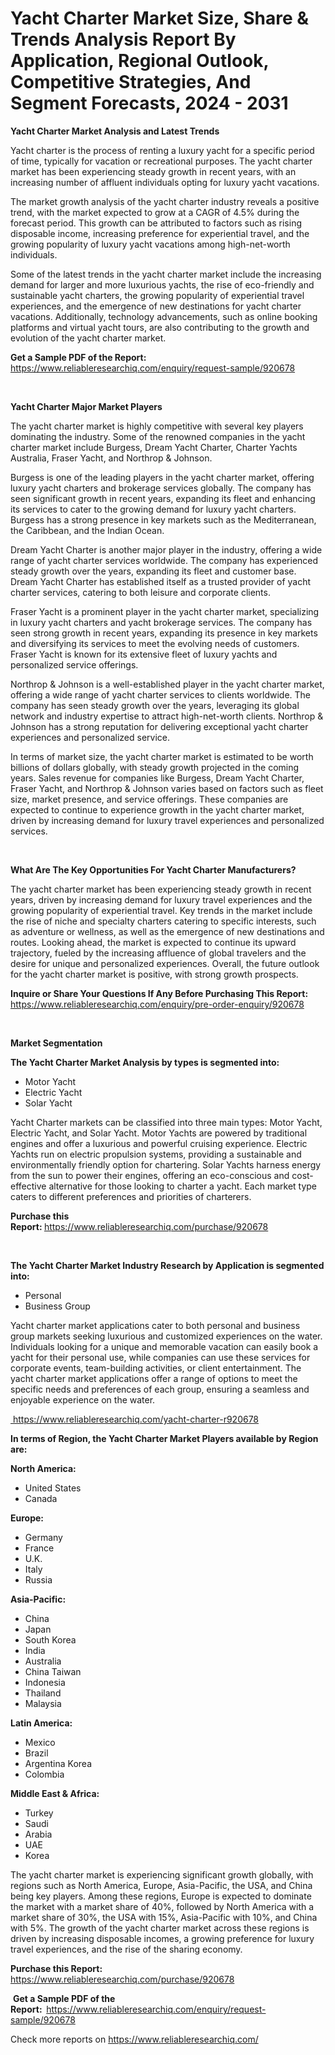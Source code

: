 <p><h1>Yacht Charter Market Size, Share & Trends Analysis Report By Application, Regional Outlook, Competitive Strategies, And Segment Forecasts, 2024 - 2031</h1></p><p><strong>Yacht Charter Market Analysis and Latest Trends</strong></p>
<p><p>Yacht charter is the process of renting a luxury yacht for a specific period of time, typically for vacation or recreational purposes. The yacht charter market has been experiencing steady growth in recent years, with an increasing number of affluent individuals opting for luxury yacht vacations. </p><p>The market growth analysis of the yacht charter industry reveals a positive trend, with the market expected to grow at a CAGR of 4.5% during the forecast period. This growth can be attributed to factors such as rising disposable income, increasing preference for experiential travel, and the growing popularity of luxury yacht vacations among high-net-worth individuals.</p><p>Some of the latest trends in the yacht charter market include the increasing demand for larger and more luxurious yachts, the rise of eco-friendly and sustainable yacht charters, the growing popularity of experiential travel experiences, and the emergence of new destinations for yacht charter vacations. Additionally, technology advancements, such as online booking platforms and virtual yacht tours, are also contributing to the growth and evolution of the yacht charter market.</p></p>
<p><strong>Get a Sample PDF of the Report:&nbsp;</strong> <a href="https://www.reliableresearchiq.com/enquiry/request-sample/920678">https://www.reliableresearchiq.com/enquiry/request-sample/920678</a></p>
<p>&nbsp;</p>
<p><strong>Yacht Charter Major Market Players</strong></p>
<p><p>The yacht charter market is highly competitive with several key players dominating the industry. Some of the renowned companies in the yacht charter market include Burgess, Dream Yacht Charter, Charter Yachts Australia, Fraser Yacht, and Northrop & Johnson.</p><p>Burgess is one of the leading players in the yacht charter market, offering luxury yacht charters and brokerage services globally. The company has seen significant growth in recent years, expanding its fleet and enhancing its services to cater to the growing demand for luxury yacht charters. Burgess has a strong presence in key markets such as the Mediterranean, the Caribbean, and the Indian Ocean.</p><p>Dream Yacht Charter is another major player in the industry, offering a wide range of yacht charter services worldwide. The company has experienced steady growth over the years, expanding its fleet and customer base. Dream Yacht Charter has established itself as a trusted provider of yacht charter services, catering to both leisure and corporate clients.</p><p>Fraser Yacht is a prominent player in the yacht charter market, specializing in luxury yacht charters and yacht brokerage services. The company has seen strong growth in recent years, expanding its presence in key markets and diversifying its services to meet the evolving needs of customers. Fraser Yacht is known for its extensive fleet of luxury yachts and personalized service offerings.</p><p>Northrop & Johnson is a well-established player in the yacht charter market, offering a wide range of yacht charter services to clients worldwide. The company has seen steady growth over the years, leveraging its global network and industry expertise to attract high-net-worth clients. Northrop & Johnson has a strong reputation for delivering exceptional yacht charter experiences and personalized service.</p><p>In terms of market size, the yacht charter market is estimated to be worth billions of dollars globally, with steady growth projected in the coming years. Sales revenue for companies like Burgess, Dream Yacht Charter, Fraser Yacht, and Northrop & Johnson varies based on factors such as fleet size, market presence, and service offerings. These companies are expected to continue to experience growth in the yacht charter market, driven by increasing demand for luxury travel experiences and personalized services.</p></p>
<p>&nbsp;</p>
<p><strong>What Are The Key Opportunities For Yacht Charter Manufacturers?</strong></p>
<p><p>The yacht charter market has been experiencing steady growth in recent years, driven by increasing demand for luxury travel experiences and the growing popularity of experiential travel. Key trends in the market include the rise of niche and specialty charters catering to specific interests, such as adventure or wellness, as well as the emergence of new destinations and routes. Looking ahead, the market is expected to continue its upward trajectory, fueled by the increasing affluence of global travelers and the desire for unique and personalized experiences. Overall, the future outlook for the yacht charter market is positive, with strong growth prospects.</p></p>
<p><strong>Inquire or Share Your Questions If Any Before Purchasing This Report:</strong> <a href="https://www.reliableresearchiq.com/enquiry/pre-order-enquiry/920678">https://www.reliableresearchiq.com/enquiry/pre-order-enquiry/920678</a></p>
<p>&nbsp;</p>
<p><strong>Market Segmentation</strong></p>
<p><strong>The Yacht Charter Market Analysis by types is segmented into:</strong></p>
<p><ul><li>Motor Yacht</li><li>Electric Yacht</li><li>Solar Yacht</li></ul></p>
<p><p>Yacht Charter markets can be classified into three main types: Motor Yacht, Electric Yacht, and Solar Yacht. Motor Yachts are powered by traditional engines and offer a luxurious and powerful cruising experience. Electric Yachts run on electric propulsion systems, providing a sustainable and environmentally friendly option for chartering. Solar Yachts harness energy from the sun to power their engines, offering an eco-conscious and cost-effective alternative for those looking to charter a yacht. Each market type caters to different preferences and priorities of charterers.</p></p>
<p><strong>Purchase this Report:&nbsp;</strong><a href="https://www.reliableresearchiq.com/purchase/920678">https://www.reliableresearchiq.com/purchase/920678</a></p>
<p>&nbsp;</p>
<p><strong>The Yacht Charter Market Industry Research by Application is segmented into:</strong></p>
<p><ul><li>Personal</li><li>Business Group</li></ul></p>
<p><p>Yacht charter market applications cater to both personal and business group markets seeking luxurious and customized experiences on the water. Individuals looking for a unique and memorable vacation can easily book a yacht for their personal use, while companies can use these services for corporate events, team-building activities, or client entertainment. The yacht charter market applications offer a range of options to meet the specific needs and preferences of each group, ensuring a seamless and enjoyable experience on the water.</p></p>
<p><a href="https://www.reliableresearchiq.com/yacht-charter-r920678">&nbsp;https://www.reliableresearchiq.com/yacht-charter-r920678</a></p>
<p><strong>In terms of Region, the Yacht Charter Market Players available by Region are:</strong></p>
<p>
    <p> <strong> North America: </strong>
        <ul>
            <li>United States</li>
            <li>Canada</li>
        </ul>
        </p> 
    <p> <strong> Europe: </strong>
        <ul>
            <li>Germany</li>
            <li>France</li>
            <li>U.K.</li>
            <li>Italy</li>
            <li>Russia</li>
        </ul>
        </p> 
    <p> <strong> Asia-Pacific: </strong>
        <ul>
            <li>China</li>
            <li>Japan</li>
            <li>South Korea</li>
            <li>India</li>
            <li>Australia</li>
            <li>China Taiwan</li>
            <li>Indonesia</li>
            <li>Thailand</li>
            <li>Malaysia</li>
        </ul>
        </p> 
    <p> <strong> Latin America: </strong>
        <ul>
            <li>Mexico</li>
            <li>Brazil</li>
            <li>Argentina Korea</li>
            <li>Colombia</li>
        </ul>
        </p> 
    <p> <strong> Middle East & Africa: </strong>
        <ul>
            <li>Turkey</li>
            <li>Saudi</li>
            <li>Arabia</li>
            <li>UAE</li>
            <li>Korea</li>
        </ul>
    </p>
    </p>
<p><p>The yacht charter market is experiencing significant growth globally, with regions such as North America, Europe, Asia-Pacific, the USA, and China being key players. Among these regions, Europe is expected to dominate the market with a market share of 40%, followed by North America with a market share of 30%, the USA with 15%, Asia-Pacific with 10%, and China with 5%. The growth of the yacht charter market across these regions is driven by increasing disposable incomes, a growing preference for luxury travel experiences, and the rise of the sharing economy.</p></p>
<p><strong>Purchase this Report: </strong><a href="https://www.reliableresearchiq.com/purchase/920678">https://www.reliableresearchiq.com/purchase/920678</a></p>
<p>&nbsp;<strong>Get a Sample PDF of the Report:&nbsp;&nbsp;</strong><a href="https://www.reliableresearchiq.com/enquiry/request-sample/920678">https://www.reliableresearchiq.com/enquiry/request-sample/920678</a></p>
<p><strong></strong></p>
<p>Check more reports on <a href="https://www.reliableresearchiq.com/">https://www.reliableresearchiq.com/</a></p>